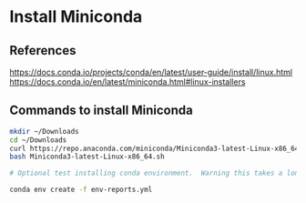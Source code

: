 # Install Miniconda

## References

<https://docs.conda.io/projects/conda/en/latest/user-guide/install/linux.html>
<https://docs.conda.io/en/latest/miniconda.html#linux-installers>

## Commands to install Miniconda

```bash
mkdir ~/Downloads
cd ~/Downloads
curl https://repo.anaconda.com/miniconda/Miniconda3-latest-Linux-x86_64.sh > Miniconda3-latest-Linux-x86_64.sh
bash Miniconda3-latest-Linux-x86_64.sh

# Optional test installing conda environment.  Warning this takes a long time.

conda env create -f env-reports.yml

```
